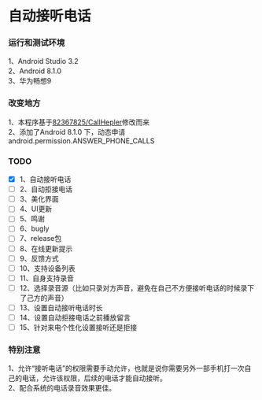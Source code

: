 # 自动接听电话

### 运行和测试环境
1、Android Studio 3.2  
2、Android 8.1.0  
3、华为畅想9

### 改变地方
1、本程序基于[82367825/CallHepler](https://note.youdao.com/)修改而来  
2、添加了Android 8.1.0 下，动态申请android.permission.ANSWER_PHONE_CALLS

### TODO
- [x] 1、自动接听电话
- [ ] 2、自动拒接电话
- [ ] 3、美化界面
- [ ] 4、UI更新
- [ ] 5、鸣谢
- [ ] 6、bugly
- [ ] 7、release包
- [ ] 8、在线更新提示
- [ ] 9、反馈方式
- [ ] 10、支持设备列表
- [ ] 11、自身支持录音
- [ ] 12、选择录音源（比如只录对方声音，避免在自己不方便接听电话的时候录下了己方的声音）
- [ ] 13、设置自动接听电话时长
- [ ] 14、设置自动拒接电话之前播放留言
- [ ] 15、针对来电个性化设置接听还是拒接

### 特别注意
1、允许“接听电话”的权限需要手动允许，也就是说你需要另外一部手机打一次自己的电话，允许该权限，后续的电话才能自动接听。  
2、配合系统的电话录音效果更佳。